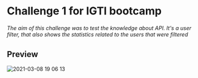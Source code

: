 # Challenge 1 for IGTI bootcamp

###### The aim of this challenge was to test the knowledge about API. It's a user filter, that also shows the statistics related to the users that were filtered

## Preview

![2021-03-08 19 06 13](https://user-images.githubusercontent.com/28360817/110371477-f2870b00-8044-11eb-844c-fa0d8c984cda.gif)
